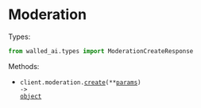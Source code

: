 # Moderation

Types:

```python
from walled_ai.types import ModerationCreateResponse
```

Methods:

- <code title="post /api/moderation/">client.moderation.<a href="./src/walled_ai/resources/moderation.py">create</a>(\*\*<a href="src/walled_ai/types/moderation_create_params.py">params</a>) -> <a href="./src/walled_ai/types/moderation_create_response.py">object</a></code>
